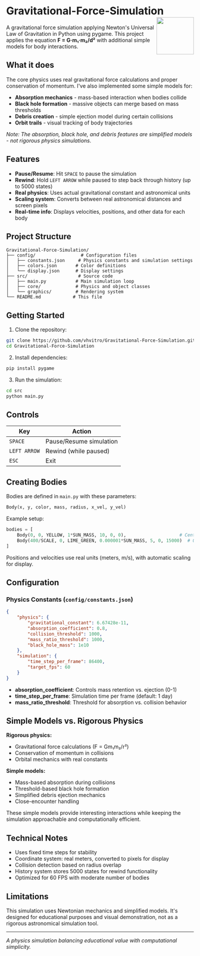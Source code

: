 # Gravitational-Force-Simulation <img align="right" src="https://thumbs.gfycat.com/DimPowerlessBallpython-size_restricted.gif" width="100">

A gravitational force simulation applying Newton's Universal Law of Gravitation in Python using pygame. This project applies the equation **F = G·m₁·m₂/d²** with additional simple models for body interactions.

## What it does

The core physics uses real gravitational force calculations and proper conservation of momentum. I've also implemented some simple models for:
- **Absorption mechanics** - mass-based interaction when bodies collide
- **Black hole formation** - massive objects can merge based on mass thresholds
- **Debris creation** - simple ejection model during certain collisions
- **Orbit trails** - visual tracking of body trajectories

*Note: The absorption, black hole, and debris features are simplified models - not rigorous physics simulations.*

## Features

- **Pause/Resume**: Hit `SPACE` to pause the simulation
- **Rewind**: Hold `LEFT ARROW` while paused to step back through history (up to 5000 states)
- **Real physics**: Uses actual gravitational constant and astronomical units
- **Scaling system**: Converts between real astronomical distances and screen pixels
- **Real-time info**: Displays velocities, positions, and other data for each body

## Project Structure

```
Gravitational-Force-Simulation/
├── config/                 # Configuration files
│   ├── constants.json     # Physics constants and simulation settings
│   ├── colors.json       # Color definitions
│   └── display.json      # Display settings
├── src/                   # Source code
│   ├── main.py           # Main simulation loop
│   ├── core/             # Physics and object classes
│   └── graphics/         # Rendering system
└── README.md            # This file
```

## Getting Started

1. Clone the repository:
```bash
git clone https://github.com/vhvitro/Gravitational-Force-Simulation.git
cd Gravitational-Force-Simulation
```

2. Install dependencies:
```bash
pip install pygame
```

3. Run the simulation:
```bash
cd src
python main.py
```

## Controls

| Key | Action |
|-----|--------|
| `SPACE` | Pause/Resume simulation |
| `LEFT ARROW` | Rewind (while paused) |
| `ESC` | Exit |

## Creating Bodies

Bodies are defined in `main.py` with these parameters:
```python
Body(x, y, color, mass, radius, x_vel, y_vel)
```

Example setup:
```python
bodies = [
    Body(0, 0, YELLOW, 1*SUN_MASS, 10, 0, 0),                    # Central star
    Body(400/SCALE, 0, LIME_GREEN, 0.000001*SUN_MASS, 5, 0, 15000)  # Orbiting body
]
```

Positions and velocities use real units (meters, m/s), with automatic scaling for display.

## Configuration

### Physics Constants (`config/constants.json`)
```json
{
    "physics": {
        "gravitational_constant": 6.67428e-11,
        "absorption_coefficient": 0.8,
        "collision_threshold": 1000,
        "mass_ratio_threshold": 1000,
        "black_hole_mass": 1e10
    },
    "simulation": {
        "time_step_per_frame": 86400,
        "target_fps": 60
    }
}
```

- **absorption_coefficient**: Controls mass retention vs. ejection (0-1)
- **time_step_per_frame**: Simulation time per frame (default: 1 day)
- **mass_ratio_threshold**: Threshold for absorption vs. collision behavior

## Simple Models vs. Rigorous Physics

**Rigorous physics:**
- Gravitational force calculations (F = Gm₁m₂/r²)
- Conservation of momentum in collisions
- Orbital mechanics with real constants

**Simple models:**
- Mass-based absorption during collisions
- Threshold-based black hole formation
- Simplified debris ejection mechanics
- Close-encounter handling

These simple models provide interesting interactions while keeping the simulation approachable and computationally efficient.

## Technical Notes

- Uses fixed time steps for stability
- Coordinate system: real meters, converted to pixels for display
- Collision detection based on radius overlap
- History system stores 5000 states for rewind functionality
- Optimized for 60 FPS with moderate number of bodies

## Limitations

This simulation uses Newtonian mechanics and simplified models. It's designed for educational purposes and visual demonstration, not as a rigorous astronomical simulation tool.

---

*A physics simulation balancing educational value with computational simplicity.*